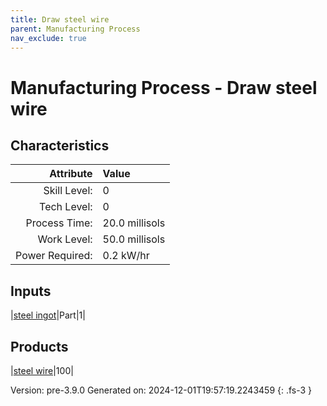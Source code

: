 ```yaml
---
title: Draw steel wire
parent: Manufacturing Process
nav_exclude: true
---
```

# Manufacturing Process - Draw steel wire


## Characteristics

| Attribute      | Value |
|--------:|:------|
|Skill Level:|0|
|Tech Level:|0|
|Process Time:|20.0 millisols|
|Work Level:|50.0 millisols|
|Power Required:|0.2 kW/hr|

## Inputs

|[steel ingot](../part/steel-ingot.html)|Part|1|

## Products

|[steel wire](../part/steel-wire.html)|100|


Version: pre-3.9.0 Generated on: 2024-12-01T19:57:19.2243459
{: .fs-3 }

